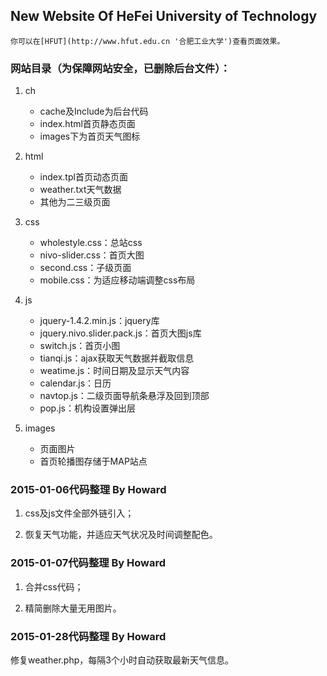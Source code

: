 ﻿## New Website Of HeFei University of Technology
	你可以在[HFUT](http://www.hfut.edu.cn '合肥工业大学')查看页面效果。
### 网站目录（为保障网站安全，已删除后台文件）：

1. ch
   + cache及Include为后台代码
   + index.html首页静态页面
   + images下为首页天气图标

2. html
   + index.tpl首页动态页面
   + weather.txt天气数据
   + 其他为二三级页面

3. css
   + wholestyle.css：总站css
   + nivo-slider.css：首页大图
   + second.css：子级页面
   + mobile.css：为适应移动端调整css布局

4. js
   + jquery-1.4.2.min.js：jquery库
   + jquery.nivo.slider.pack.js：首页大图js库
   + switch.js：首页小图
   + tianqi.js：ajax获取天气数据并截取信息
   + weatime.js：时间日期及显示天气内容
   + calendar.js：日历
   + navtop.js：二级页面导航条悬浮及回到顶部
   + pop.js：机构设置弹出层

5. images
   + 页面图片
   + 首页轮播图存储于MAP站点

### 2015-01-06代码整理 By Howard

1. css及js文件全部外链引入；

2. 恢复天气功能，并适应天气状况及时间调整配色。

### 2015-01-07代码整理 By Howard

1. 合并css代码；

2. 精简删除大量无用图片。

### 2015-01-28代码整理 By Howard

修复weather.php，每隔3个小时自动获取最新天气信息。
